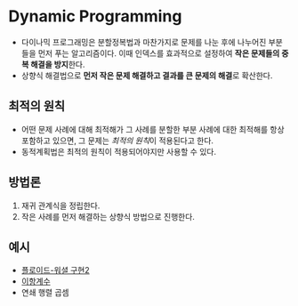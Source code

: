 # Dynamic Programming
* 다이나믹 프로그래밍은 분할정복법과 마찬가지로 문제를 나눈 후에 나누어진 부분들을 먼저 푸는 알고리즘이다. 이때 인덱스를 효과적으로 설정하여 **작은 문제들의 중복 해결을 방지**한다.
* 상향식 해결법으로 **먼저 작은 문제 해결하고 결과를 큰 문제의 해결**로 확산한다.

## 최적의 원칙
* 어떤 문제 사례에 대해 최적해가 그 사례를 분할한 부분 사례에 대한 최적해를 항상 포함하고 있으면, 그 문제는 *최적의 원칙*이 적용된다고 한다.
* 동적계획법은 최적의 원칙이 적용되어야지만 사용할 수 있다.

## 방법론
1. 재귀 관계식을 정립한다.
2. 작은 사례를 먼저 해결하는 상향식 방법으로 진행한다.

## 예시
* [플로이드-워셜 구현2](https://github.com/2017100898/TIL/blob/main/Algorithm/study/floyd_warshall_algorithm.md)
* [이항계수](https://github.com/2017100898/TIL/blob/main/Algorithm/study/binomial_coefficient.md)
* 연쇄 행렬 곱셈
